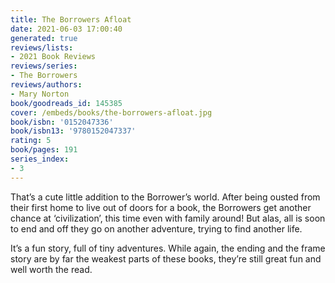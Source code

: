 ```yaml
---
title: The Borrowers Afloat
date: 2021-06-03 17:00:40
generated: true
reviews/lists:
- 2021 Book Reviews
reviews/series:
- The Borrowers
reviews/authors:
- Mary Norton
book/goodreads_id: 145385
cover: /embeds/books/the-borrowers-afloat.jpg
book/isbn: '0152047336'
book/isbn13: '9780152047337'
rating: 5
book/pages: 191
series_index:
- 3
---
```

That’s a cute little addition to the Borrower’s world. After being ousted from their first home to live out of doors for a book, the Borrowers get another chance at ‘civilization’, this time even with family around! But alas, all is soon to end and off they go on another adventure, trying to find another life.  

It’s a fun story, full of tiny adventures. While again, the ending and the frame story are by far the weakest parts of these books, they’re still great fun and well worth the read.

<!--more-->